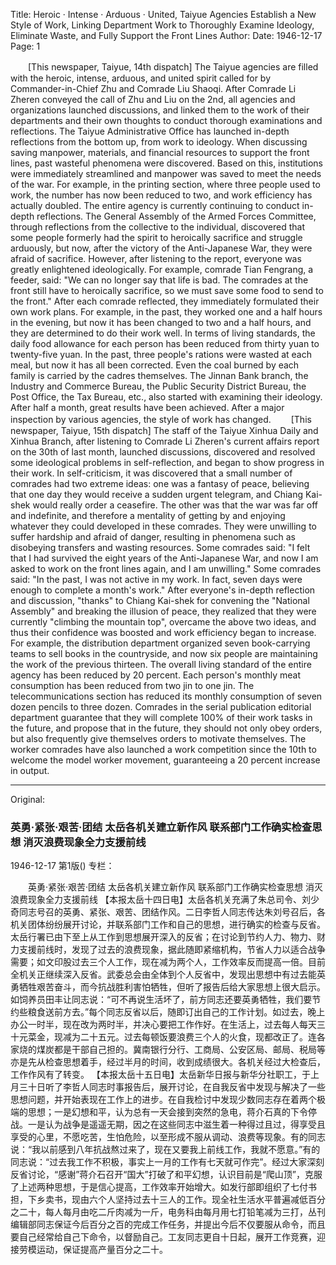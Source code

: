 Title: Heroic · Intense · Arduous · United, Taiyue Agencies Establish a New Style of Work, Linking Department Work to Thoroughly Examine Ideology, Eliminate Waste, and Fully Support the Front Lines
Author:
Date: 1946-12-17
Page: 1

　　[This newspaper, Taiyue, 14th dispatch] The Taiyue agencies are filled with the heroic, intense, arduous, and united spirit called for by Commander-in-Chief Zhu and Comrade Liu Shaoqi. After Comrade Li Zheren conveyed the call of Zhu and Liu on the 2nd, all agencies and organizations launched discussions, and linked them to the work of their departments and their own thoughts to conduct thorough examinations and reflections. The Taiyue Administrative Office has launched in-depth reflections from the bottom up, from work to ideology. When discussing saving manpower, materials, and financial resources to support the front lines, past wasteful phenomena were discovered. Based on this, institutions were immediately streamlined and manpower was saved to meet the needs of the war. For example, in the printing section, where three people used to work, the number has now been reduced to two, and work efficiency has actually doubled. The entire agency is currently continuing to conduct in-depth reflections. The General Assembly of the Armed Forces Committee, through reflections from the collective to the individual, discovered that some people formerly had the spirit to heroically sacrifice and struggle arduously, but now, after the victory of the Anti-Japanese War, they were afraid of sacrifice. However, after listening to the report, everyone was greatly enlightened ideologically. For example, comrade Tian Fengrang, a feeder, said: "We can no longer say that life is bad. The comrades at the front still have to heroically sacrifice, so we must save some food to send to the front." After each comrade reflected, they immediately formulated their own work plans. For example, in the past, they worked one and a half hours in the evening, but now it has been changed to two and a half hours, and they are determined to do their work well. In terms of living standards, the daily food allowance for each person has been reduced from thirty yuan to twenty-five yuan. In the past, three people's rations were wasted at each meal, but now it has all been corrected. Even the coal burned by each family is carried by the cadres themselves. The Jinnan Bank branch, the Industry and Commerce Bureau, the Public Security District Bureau, the Post Office, the Tax Bureau, etc., also started with examining their ideology. After half a month, great results have been achieved. After a major inspection by various agencies, the style of work has changed.
　　[This newspaper, Taiyue, 15th dispatch] The staff of the Taiyue Xinhua Daily and Xinhua Branch, after listening to Comrade Li Zheren's current affairs report on the 30th of last month, launched discussions, discovered and resolved some ideological problems in self-reflection, and began to show progress in their work. In self-criticism, it was discovered that a small number of comrades had two extreme ideas: one was a fantasy of peace, believing that one day they would receive a sudden urgent telegram, and Chiang Kai-shek would really order a ceasefire. The other was that the war was far off and indefinite, and therefore a mentality of getting by and enjoying whatever they could developed in these comrades. They were unwilling to suffer hardship and afraid of danger, resulting in phenomena such as disobeying transfers and wasting resources. Some comrades said: "I felt that I had survived the eight years of the Anti-Japanese War, and now I am asked to work on the front lines again, and I am unwilling." Some comrades said: "In the past, I was not active in my work. In fact, seven days were enough to complete a month's work." After everyone's in-depth reflection and discussion, "thanks" to Chiang Kai-shek for convening the "National Assembly" and breaking the illusion of peace, they realized that they were currently "climbing the mountain top", overcame the above two ideas, and thus their confidence was boosted and work efficiency began to increase. For example, the distribution department organized seven book-carrying teams to sell books in the countryside, and now six people are maintaining the work of the previous thirteen. The overall living standard of the entire agency has been reduced by 20 percent. Each person's monthly meat consumption has been reduced from two jin to one jin. The telecommunications section has reduced its monthly consumption of seven dozen pencils to three dozen. Comrades in the serial publication editorial department guarantee that they will complete 100% of their work tasks in the future, and propose that in the future, they should not only obey orders, but also frequently give themselves orders to motivate themselves. The worker comrades have also launched a work competition since the 10th to welcome the model worker movement, guaranteeing a 20 percent increase in output.



<hr /> 

Original: 


### 英勇·紧张·艰苦·团结  太岳各机关建立新作风  联系部门工作确实检查思想  消灭浪费现象全力支援前线

1946-12-17
第1版()
专栏：

　　英勇·紧张·艰苦·团结
    太岳各机关建立新作风
    联系部门工作确实检查思想
    消灭浪费现象全力支援前线
    【本报太岳十四日电】太岳各机关充满了朱总司令、刘少奇同志号召的英勇、紧张、艰苦、团结作风。二日李哲人同志传达朱刘号召后，各机关团体纷纷展开讨论，并联系部门工作和自己的思想，进行确实的检查与反省。太岳行署已由下至上从工作到思想展开深入的反省；在讨论到节约人力、物力、财力支援前线时，发现了过去的浪费现象，据此随即紧缩机构，节省人力以适合战争需要；如文印股过去三个人工作，现在减为两个人，工作效率反而提高一倍。目前全机关正继续深入反省。武委总会由全体到个人反省中，发现出思想中有过去能英勇牺牲艰苦奋斗，而今抗战胜利害怕牺牲，但听了报告后给大家思想上很大启示。如饲养员田丰让同志说：“可不再说生活坏了，前方同志还要英勇牺牲，我们要节约些粮食送前方去。”每个同志反省以后，随即订出自己的工作计划。如过去，晚上办公一时半，现在改为两时半，并决心要把工作作好。在生活上，过去每人每天三十元菜金，现减为二十五元。过去每顿饭要浪费三个人的火食，现都改正了。连各家烧的煤炭都是干部自己担的。冀南银行分行、工商局、公安区局、邮局、税局等亦是先从检查思想着手，经过半月的时间，收到成绩很大。各机关经过大检查后，工作作风有了转变。
    【本报太岳十五日电】太岳新华日报与新华分社职工，于上月三十日听了李哲人同志时事报告后，展开讨论，在自我反省中发现与解决了一些思想问题，并开始表现在工作上的进步。在自我检讨中发现少数同志存在着两个极端的思想；一是幻想和平，认为总有一天会接到突然的急电，蒋介石真的下令停战。一是认为战争是遥遥无期，因之在这些同志中滋生着一种得过且过，得享受且享受的心里，不愿吃苦，生怕危险，以至形成不服从调动、浪费等现象。有的同志说：“我以前感到八年抗战熬过来了，现在又要我上前线工作，我就不愿意。”有的同志说：“过去我工作不积极，事实上一月的工作有七天就可作完”。经过大家深刻反省讨论，“感谢”蒋介石召开“国大”打破了和平幻想，认识目前是“爬山顶”，克服了上述两种思想，于是信心提高，工作效率开始增大。如发行部即组织了七付书担，下乡卖书，现由六个人坚持过去十三人的工作。现全社生活水平普遍减低百分之二十，每人每月由吃二斤肉减为一斤，电务科由每月用七打铅笔减为三打，丛刊编辑部同志保证今后百分之百的完成工作任务，并提出今后不仅要服从命令，而且要自己经常给自己下命令，以督励自己。工友同志更自十日起，展开工作竞赛，迎接劳模运动，保证提高产量百分之二十。
